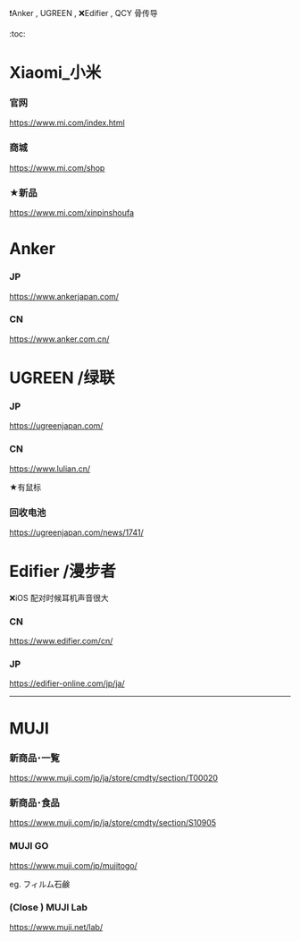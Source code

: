 ❗Anker , UGREEN , ❌Edifier , QCY
骨传导

:toc:

# Xiaomi_小米

### 官网

https://www.mi.com/index.html

### 商城

https://www.mi.com/shop

### ★新品

https://www.mi.com/xinpinshoufa

# Anker

### JP

https://www.ankerjapan.com/

### CN

https://www.anker.com.cn/

# UGREEN /绿联

### JP

https://ugreenjapan.com/

### CN

https://www.lulian.cn/

★有鼠标

### 回收电池

https://ugreenjapan.com/news/1741/

# Edifier /漫步者

❌iOS 配对时候耳机声音很大

### CN

https://www.edifier.com/cn/

### JP

https://edifier-online.com/jp/ja/

---

# MUJI

### 新商品･一覧

https://www.muji.com/jp/ja/store/cmdty/section/T00020

### 新商品･食品

https://www.muji.com/jp/ja/store/cmdty/section/S10905

### MUJI GO

https://www.muji.com/jp/mujitogo/

eg. フィルム石鹸

### (Close ) MUJI Lab

https://www.muji.net/lab/
